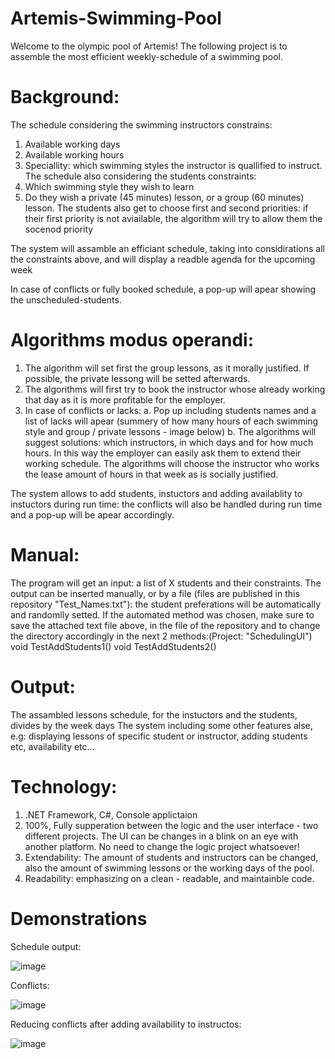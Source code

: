 # Artemis-Swimming-Pool
Welcome to the olympic pool of Artemis!
The following project is to assemble the most efficient weekly-schedule of a swimming pool.
# Background:
The schedule considering the swimming instructors constrains:
1. Available working days
2. Available working hours
3. Speciallity: which swimming styles the instructor is quallified to instruct.
The schedule also considering the students constraints:
1. Which swimming style they wish to learn
2. Do they wish a private (45 minutes) lesson, or a group (60 minutes) lesson. The students also get to choose first and second priorities:
if their first priority is not aviailable, the algorithm will try to allow them the socenod priority

The system will assamble an efficiant schedule, taking into considirations all the constraints above, and will display a readble agenda for the upcoming week

In case of conflicts or fully booked schedule, a pop-up will apear showing the unscheduled-students.

# Algorithms modus operandi:
1. The algorithm will set first the group lessons, as it morally justified.
If possible, the private lessong will be setted afterwards.
2. The algorithms will first try to book the instructor whose already working that day as it is more profitable for the employer.
3. In case of conflicts or lacks:
  a. Pop up including students names and a list of lacks will apear (summery of how many hours of each swimming style and group / private lessons - image below)
  b. The algorithms will suggest solutions: which instructors, in which days and for how much hours. In this way the employer can easily ask them to extend
  their working schedule. The algorithms will choose the instructor who works the lease amount of hours in that week as is socially justified.
  
  
The system allows to add students, instuctors and adding availablity to instuctors during run time: the conflicts will also be handled during run time
and a pop-up will be apear accordingly.


# Manual:
The program will get an input: a list of X students and their constraints.
The output can be inserted manually, or by a file (files are published in this repository "Test_Names.txt"): the student preferations will be
automatically and randomlly setted.
If the automated method was chosen, make sure to save the attached text file above, in the file of the repository and to change the directory accordingly
in the next 2 methods:(Project: "SchedulingUI")
void TestAddStudents1()
void TestAddStudents2()

# Output:
The assambled lessons schedule, for the instuctors and the students, divides by the week days
The system including some other features alse, e.g: displaying lessons of specific student or instructor, adding students etc, availability etc...

# Technology:
1. .NET Framework, C#, Console applictaion
2. 100%, Fully supperation between the logic and the user interface - two different projects. The UI can be changes in a blink on an eye with another platform. No need to change
the logic project whatsoever!
3. Extendability: The amount of students and instructors can be changed, also the amount of swimming lessons or the working days of the pool.
4. Readability: emphasizing on a clean - readable, and maintainble code.


# Demonstrations

Schedule output:

![image](https://user-images.githubusercontent.com/75504717/205940287-d5337c4c-9832-4e19-85ad-eeee16f7ab66.png)


Conflicts:

![image](https://user-images.githubusercontent.com/75504717/205933838-52804f0f-fb1c-4626-b29b-a37223056404.png)


Reducing conflicts after adding availability to instructos:

![image](https://user-images.githubusercontent.com/75504717/205935024-88694de6-cb0c-47cd-b6c5-43a7bb0e46a2.png)
